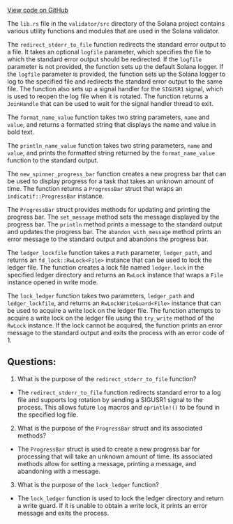 [View code on GitHub](https://github.com/solana-labs/solana/blob/master/validator/src/lib.rs)

The `lib.rs` file in the `validator/src` directory of the Solana project contains various utility functions and modules that are used in the Solana validator. 

The `redirect_stderr_to_file` function redirects the standard error output to a file. It takes an optional `logfile` parameter, which specifies the file to which the standard error output should be redirected. If the `logfile` parameter is not provided, the function sets up the default Solana logger. If the `logfile` parameter is provided, the function sets up the Solana logger to log to the specified file and redirects the standard error output to the same file. The function also sets up a signal handler for the `SIGUSR1` signal, which is used to reopen the log file when it is rotated. The function returns a `JoinHandle` that can be used to wait for the signal handler thread to exit.

The `format_name_value` function takes two string parameters, `name` and `value`, and returns a formatted string that displays the name and value in bold text.

The `println_name_value` function takes two string parameters, `name` and `value`, and prints the formatted string returned by the `format_name_value` function to the standard output.

The `new_spinner_progress_bar` function creates a new progress bar that can be used to display progress for a task that takes an unknown amount of time. The function returns a `ProgressBar` struct that wraps an `indicatif::ProgressBar` instance.

The `ProgressBar` struct provides methods for updating and printing the progress bar. The `set_message` method sets the message displayed by the progress bar. The `println` method prints a message to the standard output and updates the progress bar. The `abandon_with_message` method prints an error message to the standard output and abandons the progress bar.

The `ledger_lockfile` function takes a `Path` parameter, `ledger_path`, and returns an `fd_lock::RwLock<File>` instance that can be used to lock the ledger file. The function creates a lock file named `ledger.lock` in the specified ledger directory and returns an `RwLock` instance that wraps a `File` instance opened in write mode.

The `lock_ledger` function takes two parameters, `ledger_path` and `ledger_lockfile`, and returns an `RwLockWriteGuard<File>` instance that can be used to acquire a write lock on the ledger file. The function attempts to acquire a write lock on the ledger file using the `try_write` method of the `RwLock` instance. If the lock cannot be acquired, the function prints an error message to the standard output and exits the process with an error code of 1.
## Questions: 
 1. What is the purpose of the `redirect_stderr_to_file` function?
- The `redirect_stderr_to_file` function redirects standard error to a log file and supports log rotation by sending a SIGUSR1 signal to the process. This allows future `log` macros and `eprintln!()` to be found in the specified log file.

2. What is the purpose of the `ProgressBar` struct and its associated methods?
- The `ProgressBar` struct is used to create a new progress bar for processing that will take an unknown amount of time. Its associated methods allow for setting a message, printing a message, and abandoning with a message.

3. What is the purpose of the `lock_ledger` function?
- The `lock_ledger` function is used to lock the ledger directory and return a write guard. If it is unable to obtain a write lock, it prints an error message and exits the process.
